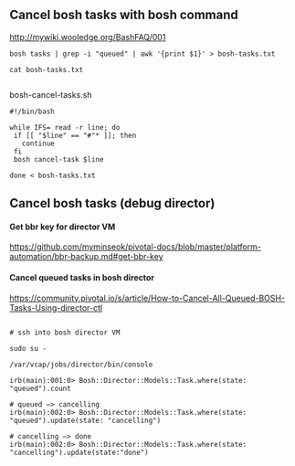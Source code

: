 
## Cancel bosh tasks with bosh command
http://mywiki.wooledge.org/BashFAQ/001

```
bosh tasks | grep -i "queued" | awk '{print $1}' > bosh-tasks.txt

cat bosh-tasks.txt


```
bosh-cancel-tasks.sh
```
#!/bin/bash

while IFS= read -r line; do
 if [[ "$line" == "#"* ]]; then
   continue
 fi
 bosh cancel-task $line

done < bosh-tasks.txt
```
## Cancel bosh tasks (debug director)

#### Get bbr key for director VM
https://github.com/myminseok/pivotal-docs/blob/master/platform-automation/bbr-backup.md#get-bbr-key


#### Cancel queued tasks in bosh director
https://community.pivotal.io/s/article/How-to-Cancel-All-Queued-BOSH-Tasks-Using-director-ctl
```

# ssh into bosh director VM

sudo su -

/var/vcap/jobs/director/bin/console

irb(main):001:0> Bosh::Director::Models::Task.where(state: "queued").count

# queued —> cancelling 
irb(main):002:0> Bosh::Director::Models::Task.where(state: "queued").update(state: "cancelling")

# cancelling —> done
irb(main):002:0> Bosh::Director::Models::Task.where(state: "cancelling").update(state:"done")

```

